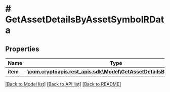 # # GetAssetDetailsByAssetSymbolRData

## Properties

Name | Type | Description | Notes
------------ | ------------- | ------------- | -------------
**item** | [**\com.cryptoapis.rest_apis.sdk\Model\GetAssetDetailsByAssetSymbolRI**](GetAssetDetailsByAssetSymbolRI.md) |  |

[[Back to Model list]](../../README.md#models) [[Back to API list]](../../README.md#endpoints) [[Back to README]](../../README.md)
